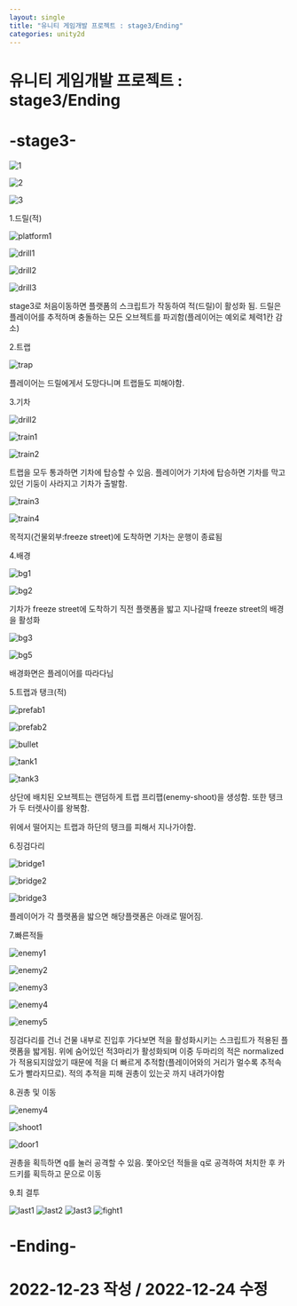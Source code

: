 ```yaml
---
layout: single
title: "유니티 게임개발 프로젝트 : stage3/Ending"
categories: unity2d
---
```

# 유니티 게임개발 프로젝트 : stage3/Ending

# -stage3-

![1](https://user-images.githubusercontent.com/117446950/209434367-050890c0-18a7-4f7f-a1fd-fa2d83a47911.PNG)

![2](https://user-images.githubusercontent.com/117446950/209434368-da92d260-170c-412e-8ea7-825c4324e9bf.PNG)

![3](https://user-images.githubusercontent.com/117446950/209434370-9905d8d1-87e2-4ace-90ef-e6e4aa08b610.PNG)

1.드릴(적)

![platform1](https://user-images.githubusercontent.com/117446950/209434943-ccb0381c-18b8-496d-942f-e6c6ec1ac852.PNG)

<script src="https://gist.github.com/studioKjm/48481adc7d42f3717fab72753b09aaea.js"></script>

![drill1](https://user-images.githubusercontent.com/117446950/209434472-35b6cdaf-a719-4b31-9be2-1989cb566ab5.PNG)

![drill2](https://user-images.githubusercontent.com/117446950/209434476-57865c46-3dc9-44fb-88eb-cf7e86ea5b53.PNG)

![drill3](https://user-images.githubusercontent.com/117446950/209434478-5b833e88-136a-45b7-892b-a0edb78d77bb.PNG)

<script src="https://gist.github.com/studioKjm/784c11f06204db28394177f7f38c60d3.js"></script>

<script src="https://gist.github.com/studioKjm/632a3ea041244cb5bbe3bb574bbd173d.js"></script>

stage3로 처음이동하면 플랫폼의 스크립트가 작동하여 적(드릴)이 활성화 됨. 드릴은 플레이어를 추적하며 충돌하는 모든 오브젝트를 파괴함(플레이어는 예외로 체력1칸 감소)

2.트랩

![trap](https://user-images.githubusercontent.com/117446950/209435096-3f907905-49e8-4f4d-ac7f-77093b029e5a.PNG)

플레이어는 드릴에게서 도망다니며 트랩들도 피해야함.


3.기차

![drill2](https://user-images.githubusercontent.com/117446950/209434476-57865c46-3dc9-44fb-88eb-cf7e86ea5b53.PNG)

![train1](https://user-images.githubusercontent.com/117446950/209438071-61a0ca79-782a-4691-824a-fe31ca8ce768.PNG)

<script src="https://gist.github.com/studioKjm/d8dddc1a2012a09db84ca3c153a7034a.js"></script>

<script src="https://gist.github.com/studioKjm/307ef2ca5c895f4e8e79193215f729e0.js"></script>

![train2](https://user-images.githubusercontent.com/117446950/209438072-38bcea06-f97a-4106-8ecc-887a7ac5c076.PNG)

<script src="https://gist.github.com/studioKjm/9ea840b8a52243ef1b0c75db84db8f63.js"></script>

트랩을 모두 통과하면 기차에 탑승할 수 있음. 플레이어가 기차에 탑승하면 기차를 막고있던 기둥이 사라지고 기차가 출발함.

![train3](https://user-images.githubusercontent.com/117446950/209438203-efa8b787-f20a-4646-a7c6-6332cc9e5347.PNG)

![train4](https://user-images.githubusercontent.com/117446950/209438201-ea005866-7a79-415c-a9ea-5d055c8ce6c1.PNG)

목적지(건물외부:freeze street)에 도착하면 기차는 운행이 종료됨


4.배경

![bg1](https://user-images.githubusercontent.com/117446950/209438673-c42b695e-d1e3-4ee5-a501-1f6a2d472691.PNG)

![bg2](https://user-images.githubusercontent.com/117446950/209438674-ae778c27-38c8-40b2-82db-db82ef25b545.PNG)

<script src="https://gist.github.com/studioKjm/22b14b194e12f1ca08bd2d0dd4140659.js"></script>

기차가 freeze street에 도착하기 직전 플랫폼을 밟고 지나갈때  freeze street의 배경을 활성화

![bg3](https://user-images.githubusercontent.com/117446950/209438749-73cfab3e-385a-4cd8-8270-db888e04cc79.PNG)

![bg5](https://user-images.githubusercontent.com/117446950/209438796-7234ff17-5bbb-4a48-ad22-006af103d445.PNG)

<script src="https://gist.github.com/studioKjm/4e10f838a753e32173d396e51226e6e3.js"></script>

배경화면은 플레이어를 따라다님

5.트랩과 탱크(적)

![prefab1](https://user-images.githubusercontent.com/117446950/209461336-fea51f2b-1fea-4b82-b1db-59a2ada85730.PNG)

![prefab2](https://user-images.githubusercontent.com/117446950/209461392-f97312de-e4d7-4b81-b406-28c86a895c87.PNG)

![bullet](https://user-images.githubusercontent.com/117446950/209461567-446afd3a-fceb-4905-b40d-f4aa3e815ef1.PNG)

<script src="https://gist.github.com/studioKjm/f3d18da5de4c09e6a0771883996aae31.js"></script>

![tank1](https://user-images.githubusercontent.com/117446950/209461432-47f82ac5-d3ea-4460-9ce1-e590f57de162.PNG)

![tank3](https://user-images.githubusercontent.com/117446950/209461464-289c8511-c4d5-4e87-a59c-7ef6751419e6.PNG)

<script src="https://gist.github.com/studioKjm/50fdbd25ffeac65001aa54c37cef20da.js"></script>


상단에 배치된 오브젝트는 랜덤하게 트랩 프리팹(enemy-shoot)을 생성함. 또한 탱크가 두 터렛사이를 왕복함.

위에서 떨어지는 트랩과 하단의 탱크를 피해서 지나가야함.

6.징검다리

![bridge1](https://user-images.githubusercontent.com/117446950/209461554-3be5f6c9-0814-4caf-a154-a1be17551bcf.PNG)

![bridge2](https://user-images.githubusercontent.com/117446950/209461557-c60150a6-f195-44dd-baee-70f103ee9b1c.PNG)

![bridge3](https://user-images.githubusercontent.com/117446950/209461559-bbc2271d-a2c9-409c-a353-cdc3baadfabc.PNG)

플레이어가 각 플랫폼을 밟으면 해당플랫폼은 아래로 떨어짐. 

7.빠른적들

![enemy1](https://user-images.githubusercontent.com/117446950/209461724-3baa8982-10e6-4fac-93de-cec1c53dd125.PNG)

![enemy2](https://user-images.githubusercontent.com/117446950/209461725-6f1ae08e-85b4-43bd-aada-5a2ed30064a0.PNG)

![enemy3](https://user-images.githubusercontent.com/117446950/209461727-cbd198c0-8ee1-4e6f-9543-bdcafdb85984.PNG)

![enemy4](https://user-images.githubusercontent.com/117446950/209461728-d014660d-fa8b-4629-9520-e0b8ac5c4072.PNG)

![enemy5](https://user-images.githubusercontent.com/117446950/209461810-3a03c084-81bf-4504-a870-d2a3ba81cf09.PNG)


<script src="https://gist.github.com/studioKjm/6f6aae1de348a3e5572f8248c79da442.js"></script>

<script src="https://gist.github.com/studioKjm/75c4e387a036ffd56382c89c16ce4ce8.js"></script>


징검다리를 건너 건물 내부로 진입후 가다보면 적을 활성화시키는 스크립트가 적용된 플랫폼을 밟게됨. 위에 숨어있던 적3마리가 활성화되며
이중 두마리의 적은 normalized가 적용되지않았기 때문에 적을 더 빠르게 추적함(플레이어와의 거리가 멀수록 추적속도가 빨라지므로).
적의 추적을 피해 권총이 있는곳 까지 내려가야함

8.권총 및 이동

![enemy4](https://user-images.githubusercontent.com/117446950/209461728-d014660d-fa8b-4629-9520-e0b8ac5c4072.PNG)

![shoot1](https://user-images.githubusercontent.com/117446950/209461837-d751dcf1-b656-4bfb-bba0-0d4c23ad9b9d.PNG)

![door1](https://user-images.githubusercontent.com/117446950/209461843-2f9cb30b-94c4-4517-b75f-fd35347b317d.PNG)

<script src="https://gist.github.com/studioKjm/58510b045a5300aeec15e2598747f7fc.js"></script>

권총을 획득하면 q를 눌러 공격할 수 있음. 쫓아오던 적들을 q로 공격하여 처치한 후 카드키를 획득하고 문으로 이동

9.최 결투

![last1](https://user-images.githubusercontent.com/117446950/209461844-69bbbe71-11eb-4f52-aad8-4f22e8702895.PNG)
![last2](https://user-images.githubusercontent.com/117446950/209461845-6556ed63-a39f-4005-aa1b-dcf3f9788bfe.PNG)
![last3](https://user-images.githubusercontent.com/117446950/209461847-ab58fc46-935a-44e0-a6f4-0ff857782c31.PNG)
![fight1](https://user-images.githubusercontent.com/117446950/209461850-61fef424-2118-4743-a73b-9b5ef94d3f75.PNG)

















# -Ending-


# 2022-12-23 작성 / 2022-12-24 수정
